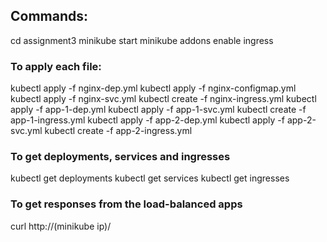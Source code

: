 ## Commands:

cd assignment3
minikube start
minikube addons enable ingress

### To apply each file:
kubectl apply -f nginx-dep.yml
kubectl apply -f nginx-configmap.yml
kubectl apply -f nginx-svc.yml
kubectl create -f nginx-ingress.yml
kubectl apply -f app-1-dep.yml
kubectl apply -f app-1-svc.yml
kubectl create -f app-1-ingress.yml
kubectl apply -f app-2-dep.yml
kubectl apply -f app-2-svc.yml
kubectl create -f app-2-ingress.yml

### To get deployments, services and ingresses
kubectl get deployments
kubectl get services
kubectl get ingresses

### To get responses from the load-balanced apps
curl http://(minikube ip)/

